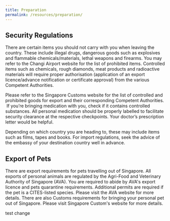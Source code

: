 ```yaml
---
title: Preparation
permalink: /resources/preparation/
---
```

## Security Regulations

There are certain items you should not carry with you when leaving the country. These include illegal drugs, dangerous goods such as explosives and flammable chemicals/materials, lethal weapons and firearms. You may refer to the Changi Airport website for the list of prohibited items. Controlled items such as chemicals, rough diamonds, meat products and radioactive materials will require proper authorisation (application of an export licence/advance notification or certificate approval) from the various Competent Authorities.

Please refer to the Singapore Customs website for the list of controlled and prohibited goods for export and their corresponding Competent Authorities.
​
If you’re bringing medication with you, check if it contains controlled substances. All personal medication should be properly labelled to facilitate security clearance at the respective checkpoints. Your doctor’s prescription letter would be helpful.  

Depending on which country you are heading to, these may include items such as films, tapes and books. For import regulations, seek the advice of the embassy of your destination country well in advance.

## Export of Pets

There are export requirements for pets travelling out of Singapore. All exports of personal animals are regulated by the Agri-Food and Veterinary Authority of Singapore (AVA). You are required to abide by AVA's export licence and pets quarantine requirements. Additional permits are required if the pet is a CITES-listed species. Please visit the AVA website for more details. There are also Customs requirements for bringing your personal pet out of Singapore. Please visit Singapore Custom's website for more details.

test change
